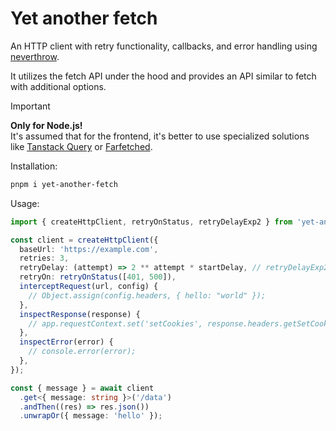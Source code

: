 # Yet another fetch

An HTTP client with retry functionality, callbacks, and error handling using [neverthrow](https://github.com/supermacro/neverthrow).

It utilizes the fetch API under the hood and provides an API similar to fetch with additional options.

> [!IMPORTANT]  
> **Only for Node.js!**  
> It's assumed that for the frontend, it's better to use specialized solutions like [Tanstack Query](https://tanstack.com/query/latest) or [Farfetched](https://ff.effector.dev/).

Installation:

```bash
pnpm i yet-another-fetch
```

Usage:

```ts
import { createHttpClient, retryOnStatus, retryDelayExp2 } from 'yet-another-fetch';

const client = createHttpClient({
  baseUrl: 'https://example.com',
  retries: 3,
  retryDelay: (attempt) => 2 ** attempt * startDelay, // retryDelayExp2(1000)
  retryOn: retryOnStatus([401, 500]),
  interceptRequest(url, config) {
    // Object.assign(config.headers, { hello: "world" });
  },
  inspectResponse(response) {
    // app.requestContext.set('setCookies', response.headers.getSetCookie());
  },
  inspectError(error) {
    // console.error(error);
  },
});

const { message } = await client
  .get<{ message: string }>('/data')
  .andThen((res) => res.json())
  .unwrapOr({ message: 'hello' });
```
